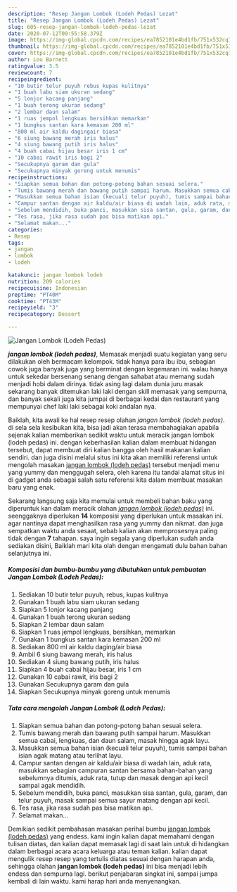 ```yaml
---
description: "Resep Jangan Lombok (Lodeh Pedas) Lezat"
title: "Resep Jangan Lombok (Lodeh Pedas) Lezat"
slug: 605-resep-jangan-lombok-lodeh-pedas-lezat
date: 2020-07-12T09:55:58.379Z
image: https://img-global.cpcdn.com/recipes/ea7852101e4bd1fb/751x532cq70/jangan-lombok-lodeh-pedas-foto-resep-utama.jpg
thumbnail: https://img-global.cpcdn.com/recipes/ea7852101e4bd1fb/751x532cq70/jangan-lombok-lodeh-pedas-foto-resep-utama.jpg
cover: https://img-global.cpcdn.com/recipes/ea7852101e4bd1fb/751x532cq70/jangan-lombok-lodeh-pedas-foto-resep-utama.jpg
author: Lou Barnett
ratingvalue: 3.5
reviewcount: 7
recipeingredient:
- "10 butir telur puyuh rebus kupas kulitnya"
- "1 buah labu siam ukuran sedang"
- "5 lonjor kacang panjang"
- "1 buah terong ukuran sedang"
- "2 lembar daun salam"
- "1 ruas jempol lengkuas bersihkan memarkan"
- "1 bungkus santan kara kemasan 200 ml"
- "800 ml air kaldu dagingair biasa"
- "6 siung bawang merah iris halus"
- "4 siung bawang putih iris halus"
- "4 buah cabai hijau besar iris 1 cm"
- "10 cabai rawit iris bagi 2"
- "Secukupnya garam dan gula"
- "Secukupnya minyak goreng untuk menumis"
recipeinstructions:
- "Siapkan semua bahan dan potong-potong bahan sesuai selera."
- "Tumis bawang merah dan bawang putih sampai harum. Masukkan semua cabai, lengkuas, dan daun salam, masak hingga agak layu."
- "Masukkan semua bahan isian (kecuali telur puyuh), tumis sampai bahan isian agak matang atau terlihat layu."
- "Campur santan dengan air kaldu/air biasa di wadah lain, aduk rata, masukkan sebagian campuran santan bersama bahan-bahan yang sebelumnya ditumis, aduk rata, tutup dan masak dengan api kecil sampai agak mendidih."
- "Sebelum mendidih, buka panci, masukkan sisa santan, gula, garam, dan telur puyuh, masak sampai semua sayur matang dengan api kecil."
- "Tes rasa, jika rasa sudah pas bisa matikan api."
- "Selamat makan..."
categories:
- Resep
tags:
- jangan
- lombok
- lodeh

katakunci: jangan lombok lodeh 
nutrition: 209 calories
recipecuisine: Indonesian
preptime: "PT40M"
cooktime: "PT43M"
recipeyield: "3"
recipecategory: Dessert

---
```



![Jangan Lombok (Lodeh Pedas)](https://img-global.cpcdn.com/recipes/ea7852101e4bd1fb/751x532cq70/jangan-lombok-lodeh-pedas-foto-resep-utama.jpg)

<b><i>jangan lombok (lodeh pedas)</i></b>, Memasak menjadi suatu kegiatan yang seru dilakukan oleh bermacam kelompok. tidak hanya para ibu ibu, sebagian cowok juga banyak juga yang berminat dengan kegemaran ini. walau hanya untuk sekedar bersenang senang dengan sahabat atau memang sudah menjadi hobi dalam dirinya. tidak asing lagi dalam dunia juru masak sekarang banyak ditemukan laki laki dengan skill memasak yang sempurna, dan banyak sekali juga kita jumpai di berbagai kedai dan restaurant yang mempunyai chef laki laki sebagai koki andalan nya.

Baiklah, kita awali ke hal resep resep olahan <i>jangan lombok (lodeh pedas)</i>. di sela sela kesibukan kita, bisa jadi akan terasa membahagiakan apabila sejenak kalian memberikan sedikit waktu untuk meracik jangan lombok (lodeh pedas) ini. dengan keberhasilan kalian dalam membuat hidangan tersebut, dapat membuat diri kalian bangga oleh hasil makanan kalian sendiri. dan juga disini melalui situs ini kita akan memiliki referensi untuk mengolah masakan <u>jangan lombok (lodeh pedas)</u> tersebut menjadi menu yang yummy dan menggugah selera, oleh karena itu tandai alamat situs ini di gadget anda sebagai salah satu referensi kita dalam membuat masakan baru yang enak.




Sekarang langsung saja kita memulai untuk membeli bahan baku yang diperuntuk kan dalam meracik olahan <u><i>jangan lombok (lodeh pedas)</i></u> ini. seenggaknya diperlukan <b>14</b> komposisi yang diperlukan untuk masakan ini. agar nantinya dapat menghasilkan rasa yang yummy dan nikmat. dan juga sempatkan waktu anda sesaat, sebab kalian akan memprosesnya paling tidak dengan <b>7</b> tahapan. saya ingin segala yang diperlukan sudah anda sediakan disini, Baiklah mari kita olah dengan mengamati dulu bahan bahan selanjutnya ini.

<!--inarticleads1-->

##### Komposisi dan bumbu-bumbu yang dibutuhkan untuk pembuatan Jangan Lombok (Lodeh Pedas):

1. Sediakan 10 butir telur puyuh, rebus, kupas kulitnya
1. Gunakan 1 buah labu siam ukuran sedang
1. Siapkan 5 lonjor kacang panjang
1. Gunakan 1 buah terong ukuran sedang
1. Siapkan 2 lembar daun salam
1. Siapkan 1 ruas jempol lengkuas, bersihkan, memarkan
1. Gunakan 1 bungkus santan kara kemasan 200 ml
1. Sediakan 800 ml air kaldu daging/air biasa
1. Ambil 6 siung bawang merah, iris halus
1. Sediakan 4 siung bawang putih, iris halus
1. Siapkan 4 buah cabai hijau besar, iris 1 cm
1. Gunakan 10 cabai rawit, iris bagi 2
1. Gunakan Secukupnya garam dan gula
1. Siapkan Secukupnya minyak goreng untuk menumis




<!--inarticleads2-->

##### Tata cara mengolah Jangan Lombok (Lodeh Pedas):

1. Siapkan semua bahan dan potong-potong bahan sesuai selera.
1. Tumis bawang merah dan bawang putih sampai harum. Masukkan semua cabai, lengkuas, dan daun salam, masak hingga agak layu.
1. Masukkan semua bahan isian (kecuali telur puyuh), tumis sampai bahan isian agak matang atau terlihat layu.
1. Campur santan dengan air kaldu/air biasa di wadah lain, aduk rata, masukkan sebagian campuran santan bersama bahan-bahan yang sebelumnya ditumis, aduk rata, tutup dan masak dengan api kecil sampai agak mendidih.
1. Sebelum mendidih, buka panci, masukkan sisa santan, gula, garam, dan telur puyuh, masak sampai semua sayur matang dengan api kecil.
1. Tes rasa, jika rasa sudah pas bisa matikan api.
1. Selamat makan...




Demikian sedikit pembahasan masakan perihal bumbu <u>jangan lombok (lodeh pedas)</u> yang endess. kami ingin kalian dapat memahami dengan tulisan diatas, dan kalian dapat memasak lagi di saat lain untuk di hidangkan dalam berbagai acara acara keluarga atau teman kalian. kalian dapat mengulik resep resep yang tertulis diatas sesuai dengan harapan anda, sehingga olahan <b>jangan lombok (lodeh pedas)</b> ini bisa menjadi lebih endess dan sempurna lagi. berikut penjabaran singkat ini, sampai jumpa kembali di lain waktu. kami harap hari anda menyenangkan.
